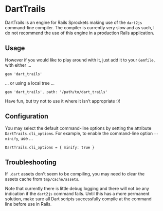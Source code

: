 DartTrails
============

DartTrails is an engine for Rails Sprockets making use of the `dart2js`
command-line compiler. The compiler is currently very slow and as such, I do
not recommend the use of this engine in a production Rails application.

Usage
-------

However if you would like to play around with it, just add it to your
`Gemfile`, with either ...

    gem 'dart_trails'

... or using a local tree ...

    gem 'dart_trails', path: '/path/to/dart_trails'

Have fun, but try not to use it where it isn't appropriate :)!


Configuration
---------------

You may select the default command-line options by setting the attribute
`DartTrails.cli_options`. For example, to enable the command-line option
`--minify`, use ...

    DartTrails.cli_options = { minify: true }


Troubleshooting
-----------------

If `.dart` assets don't seem to be compiling, you may need to clear the assets
cache from `tmp/cache/assets`.

Note that currently there is little debug logging and there will not be any
indication if the `dart2js` command fails. Until this has a more permanent
solution, make sure all Dart scripts successfully compile at the command
line before use in Rails.

